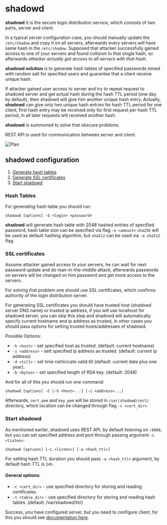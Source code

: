 # shadowd

**shadowd** it is the secure login distribution service, which consists of two
parts, server and client.

In a typical server configuration case, you should manually update the
`/etc/shadow` and copy it on all servers, afterwards every servers will have
same hash in the `/etc/shadow`. Supposed that attacker successfully gained
access to one of your servers and found collision to that single hash, so
afterwards *attacker actually got access to all servers with that hash*.

**shadowd solution** is to generate hash tables of specified passwords mixed
with random salt for specified users and guarantee that a client receive unique
hash.

If attacker gained user access to server and try to repeat request to
shadowd server and get actual hash during the hash TTL period (one day by
default), then shadowd will give him another unique hash entry. Actually,
**shadowd** can give only two unique hash entries for hash TTL period for one
client, first hash entry may be received only for first request per hash TTL
period, in all later requests will received another hash.

**shadowd** is summoned to solve that obscure problems.

REST API is used for communication between server and client.

![Plan](https://cloud.githubusercontent.com/assets/8445924/7489851/95b5c748-f3ca-11e4-9487-bc4daeedc385.png)

## shadowd configuration

1. [Generate hash tables](#hash-tables)
2. [Generate SSL certificates](#ssl-certificates)
3. [Start shadowd](#start-shadowd)

### Hash Tables

For generating hash table you should run:
```
shadowd [options] -G <login> <password>
```
**shadowd** will generate hash table with 2048 hashed entries of specified
password, hash table size can be specified via flag
`-n <amount>` `sha256` will be used as default hashing algorithm, but `sha512`
can be used via `-a sha512` flag.

### SSL certificates

Assume attacker gained access to your servers, he can wait for next
password update and do man-in-the-middle attack, afterwards passwords on
servers will be changed on him password and get more access to the servers.

For solving that problem one should use SSL certificates, which confirms
authority of the login distribution server.

For generating SSL certificates you should have trusted host (shadowd server
DNS name) or trusted ip address, if you will use localhost for shadowd
server, you can skip this step and shadowd will automatically specify current
hostname and ip address as trusted, in other cases you should pass options for
setting trusted hosts/addresses of shadowd.

Possible Options:
- `-h <host>` - set specified host as trusted. (default: current hostname)
- `-i <address>` - sett specified ip address as trusted. (default: current ip
    address)
- `-d <till>` - set time certicicate valid till (default: current
    date plus one year).
- `-b <bytes>` - set specified length of RSA key. (default: 2048)

And for all of this you should run one command:
```
shadowd [options] -C [-h <host>...] [-i <address>...]
```

Afterwards, `cert.pem` and `key.pem` will be stored in
`/var/shadowd/cert/` directory, which location can be changed through flag
`-c <cert_dir>`.

### Start shadowd

As mentioned earlier, shadowd uses REST API, by default listening on `:8080`,
but you can set specified address and port through passing argument
`-L <listen>`:

```
shadowd [options] [-L <listen>] [-a <hash_ttl>]
```

For setting hash TTL duration you should pass `-a <hash_ttl>` argument, by
default hash TTL is `24h`.

#### General options:

- `-c <cert_dir>` - use specified directory for storing and reading
    certificates.
- `-t <table_dir>` - use specified directory for storing and reading
    hash tables. (default: /var/shadowd/ht/)


Success, you have configured server, but you need to configure client, for this
you should see
[documentation here](https://github.com/reconquest/shadowc/README.md).
